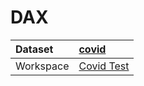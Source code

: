 



# DAX

|Dataset|[covid](./../covid.md)|
| :--- | :--- |
|Workspace|[Covid Test](../../Workspaces/Covid-Test.md)|
